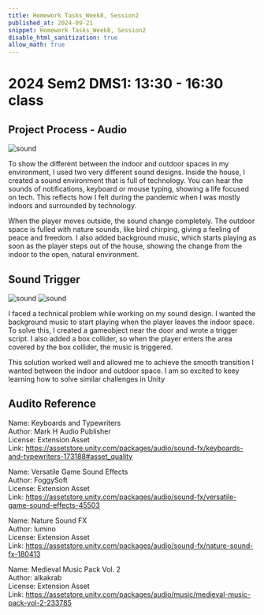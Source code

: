```yaml
---
title: Homework Tasks_Week8, Session2
published_at: 2024-09-21
snippet: Homework Tasks_Week8, Session2
disable_html_sanitization: true
allow_math: true
---
```

#  2024 Sem2 DMS1: 13:30 - 16:30 class #

## Project Process - Audio ##

![sound](sound_setting.jpg)

<p>To show the different between the indoor and outdoor spaces in my environment, I used two very different sound designs. Inside the house, I created a sound environment that is full of technology. You can hear the sounds of notifications, keyboard or mouse typing, showing a life focused on tech. This reflects how I felt during the pandemic when I was mostly indoors and surrounded by technology. </p>

<p>When the player moves outside, the sound change completely. The outdoor space is fulled with nature sounds, like bird chirping, giving a feeling of peace and freedom. I also added background music, which starts playing as soon as the player steps out of the house, showing the change from the indoor to the open, natural environment.</p> 

## Sound Trigger ##

![sound](soundtrigger_1.jpg)
![sound](soundtrigger_2.jpg)

<p>I faced a technical problem while working on my sound design. I wanted the background music to start playing when the player leaves the indoor space. To solve this, I created a gameobject near the door and wrote a trigger script. I also added a box collider, so when the player enters the area covered by the box collider, the music is triggered. </p>

<p>This solution worked well and allowed me to achieve the smooth transition I wanted between the indoor and outdoor space. I am so excited to keey learning how to solve similar challenges in Unity</p>




## Audito Reference ##

 Name: Keyboards and Typewriters  <br>
 Author: Mark H Audio Publisher  <br>
 License: Extension Asset <br>
 Link: https://assetstore.unity.com/packages/audio/sound-fx/keyboards-and-typewriters-173188#asset_quality <br>

 Name: Versatile Game Sound Effects <br>
 Author: FoggySoft  <br>
 License: Extension Asset <br>
 Link: https://assetstore.unity.com/packages/audio/sound-fx/versatile-game-sound-effects-45503 <br>

 Name: Nature Sound FX  <br>
 Author: lumino <br>
 License: Extension Asset <br>
 Link: https://assetstore.unity.com/packages/audio/sound-fx/nature-sound-fx-180413 <br>

  Name: Medieval Music Pack Vol. 2  <br>
 Author: alkakrab  <br>
 License: Extension Asset <br>
 Link: https://assetstore.unity.com/packages/audio/music/medieval-music-pack-vol-2-233785  <br>
